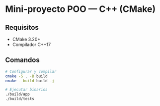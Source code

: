 # Mini‑proyecto POO — C++ (CMake)

## Requisitos
- CMake 3.20+
- Compilador C++17

## Comandos
```bash
# Configurar y compilar
cmake -S . -B build
cmake --build build -j

# Ejecutar binarios
./build/app
./build/tests
```
